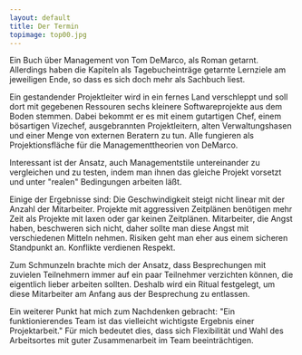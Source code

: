 ```yaml
---
layout: default
title: Der Termin
topimage: top00.jpg
---
```


Ein Buch über Management von Tom DeMarco, als Roman getarnt.
Allerdings haben die Kapiteln als Tagebucheinträge getarnte Lernziele am jeweiligen Ende, so dass es sich doch mehr als Sachbuch liest.

Ein gestandender Projektleiter wird in ein fernes Land verschleppt und soll dort mit gegebenen Ressouren sechs kleinere Softwareprojekte aus dem Boden stemmen.
Dabei bekommt er es mit einem gutartigen Chef, einem bösartigen Vizechef, ausgebrannten Projektleitern, alten Verwaltungshasen und einer Menge von externen Beratern zu tun.
Alle fungieren als Projektionsfläche für die Managementtheorien von DeMarco.

Interessant ist der Ansatz, auch Managementstile untereinander zu vergleichen und zu testen, indem man ihnen das gleiche Projekt vorsetzt und unter "realen" Bedingungen arbeiten läßt.

Einige der Ergebnisse sind:
Die Geschwindigkeit steigt nicht linear mit der Anzahl der Mitarbeiter.
Projekte mit aggressiven Zeitplänen benötigen mehr Zeit als Projekte mit laxen oder gar keinen Zeitplänen.
Mitarbeiter, die Angst haben, beschweren sich nicht, daher sollte man diese Angst mit verschiedenen Mitteln nehmen.
Risiken geht man eher aus einem sicheren Standpunkt an.
Konflikte verdienen Respekt.

Zum Schmunzeln brachte mich der Ansatz, dass Besprechungen mit zuvielen Teilnehmern immer auf ein paar Teilnehmer verzichten können, die eigentlich lieber arbeiten sollten.
Deshalb wird ein Ritual festgelegt, um diese Mitarbeiter am Anfang aus der Besprechung zu entlassen.

Ein weiterer Punkt hat mich zum Nachdenken gebracht: "Ein funktionierendes Team ist das vielleicht wichtigste Ergebnis einer Projektarbeit."
Für mich bedeutet dies, dass sich Flexibilität und Wahl des Arbeitsortes mit guter Zusammenarbeit im Team beeinträchtigen.
